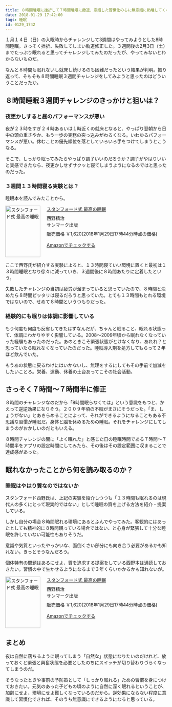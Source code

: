 ```yaml
---
title: ８時間睡眠に挫折して７時間睡眠に撤退、意識した習慣化のちに無意識に熟睡してくれ
date: 2018-01-29 17:42:00
tags: 睡眠
id: 0129_1742
---
```


１月１４日（日）の入眠時からチャレンジして3週間はやってみようとした8時間睡眠。さっそく挫折、失敗してしまい軌道修正した。３週間後の2月3日（土）までたっぷり眠れると思ってチャレンジしてみたのだったが、やってみないとわからないものだ。<!--more-->

なんと８時間も眠れないし就床し続けるのも困難だったという結果が判明。振り返って、そもそも８時間睡眠３週間チャレンジをしてみようと思ったのはどういうことだったか。

<!--TOC-->

## ８時間睡眠３週間チャレンジのきっかけと狙いは？

### 夜更かしすると昼のパフォーマンスが悪い

夜が２３時をすぎ２４時あるいは１時近くの就床となると、やっぱり翌朝から日中の頭の重さやか、もう一歩の実務の突っ込みがわるくなる。いわゆるパフォーマンスが悪い。休むことの優先順位を落としていろいろ手をつけてしまうとこうなる。

そこで、しっかり眠ってみたらやっぱり調子いいのだろうか？調子がやはりいいと実感できたなら、夜更かしせずサクッと寝てしまうようになるのではと思ったのだった。

### ３週間１３時間寝る実験とは？

睡眠本を読んでみたことから。

<p></p>
<div class="amakuri-default" style="text-align: left; line-height: 1.5em; margin-bottom: 10px; overflow:hidden; _zoom:1;"><div class="amakuri-default-image" style="float: left; margin: 0 20px 0 0;"><a href="https://www.amazon.co.jp/exec/obidos/ASIN/4763136011/UJINA-22" target="_blank"><img src="https://images-fe.ssl-images-amazon.com/images/I/51CgOdfGFiL._SL160_.jpg" width="109" height="160" alt="スタンフォード式 最高の睡眠" style="border: none"></a></div><div class="amakuri-default-desc" style="overflow: hidden; _zoom:1;"><div class="amakuri-default-title" style="margin-bottom: 0.5em;"><a href="https://www.amazon.co.jp/exec/obidos/ASIN/4763136011/UJINA-22" target="_blank">スタンフォード式 最高の睡眠</a></div><div class="amakuri-default-author">西野精治</div><div class="amakuri-default-label" style="margin-bottom: 0.5em;">サンマーク出版</div><div class="amakuri-default-price">販売価格 ￥1,620(2018年1月29日17時44分時点の価格)</div><div class="amakuri-default-link" style="margin-top: 1em;"><a href="https://www.amazon.co.jp/exec/obidos/ASIN/4763136011/UJINA-22" target="_blank">Amazonでチェックする</a></div></div></div>

ここで西野氏が紹介する実験によると、１３時間寝ていい環境に置くと最初は１３時間睡眠となり徐々に減っていき、３週間後に８時間あたりに定着したという。

失敗したチャレンジの当初は疲労が溜まっていると思っていたので、８時間と決めたら８時間ピッタリは寝るだろうと思っていた。とても１３時間もとれる環境ではないので、せめて８時間というつもりだった。

### 経験的にも眠りは体調に影響している

もう何度も何度も反省してきたはずなんだが、ちゃんと眠ること、眠れる状態って、体調にわかりやすく影響している。2008～2009年頃から眠れなくなっていった経験もあったのだった。あのときこそ緊張状態がとけなくなり、あれれ？と思っていたら眠れなくなっていたのだった。睡眠導入剤を処方してもらって２年ほど飲んでいた。

もうあの状態に戻るわけにはいかないし、無理をするにしてもその手前で加減をしたいことろ。栄養、運動、休養の土台あってこその社会活動。

## さっそく７時間～７時間半に修正

８時間のチャレンジなのだから「8時間眠らなくては」という意識をもつと、かえって逆逆効果になりそう。２００９年頃の不眠がまさにそうだった。「ま、しょうがない」とあきらめることによって、それができるようになることもある不思議な習慣が睡眠だ。身体と脳を休めるための睡眠。それをチャレンジにしてしまうのがおかしいのだともいえる。

８時間チャレンジの間に「よく眠れた」と感じた日の睡眠時間である７時間～７時間半をアプリの設定時間にしてみたら、その後はその設定範囲に収まることで達成感があった。


## 眠れなかったことから何を読み取るのか？

### 睡眠はやはり質なのではないか

スタンフォード西野氏は、上記の実験を紹介しつつも「１３時間も眠れるのは現代人の多くにとって現実的ではない」として睡眠の質を上げる方法を紹介・提案している。

しかし自分の場合８時間眠れる環境にあるとふんでやってみた。客観的にはあったとしても精神的に８時間眠っている場合ではない、と心身が緊張して十分な睡眠を許していない可能性もありそうだ。

意識や気質といったやっかいな、面倒くさい部分にも向き合う必要があるかも知れない。きっとそうなんだろう。

個体特有の問題はあるにせよ、質を追求する提案をしている西野本は通読しておきたい。習慣の中で生かせるようになるまで３年くらいかかるかも知れないが。

<p></p>
<div class="amakuri-default" style="text-align: left; line-height: 1.5em; margin-bottom: 10px; overflow:hidden; _zoom:1;"><div class="amakuri-default-image" style="float: left; margin: 0 20px 0 0;"><a href="https://www.amazon.co.jp/exec/obidos/ASIN/4763136011/UJINA-22" target="_blank"><img src="https://images-fe.ssl-images-amazon.com/images/I/51CgOdfGFiL._SL160_.jpg" width="109" height="160" alt="スタンフォード式 最高の睡眠" style="border: none"></a></div><div class="amakuri-default-desc" style="overflow: hidden; _zoom:1;"><div class="amakuri-default-title" style="margin-bottom: 0.5em;"><a href="https://www.amazon.co.jp/exec/obidos/ASIN/4763136011/UJINA-22" target="_blank">スタンフォード式 最高の睡眠</a></div><div class="amakuri-default-author">西野精治</div><div class="amakuri-default-label" style="margin-bottom: 0.5em;">サンマーク出版</div><div class="amakuri-default-price">販売価格 ￥1,620(2018年1月29日17時44分時点の価格)</div><div class="amakuri-default-link" style="margin-top: 1em;"><a href="https://www.amazon.co.jp/exec/obidos/ASIN/4763136011/UJINA-22" target="_blank">Amazonでチェックする</a></div></div></div>

## まとめ
夜は自然に落ちるように眠ってしまう「自然な」状態になりたいのだけれど、放っておくと緊張と興奮状態を必要としたのちにスイッチが切り替わりづらくなってしまうのだ。

そうなったときや事前の予防策として「しっかり眠れる」ための習慣を身につけておきたい。元気のあった子どもの頃のように自然に深く眠れるということが、加齢にせよ、環境にせよ難しくなっているのだから。逆効果にならない程度に意識して習慣化できれば、そのうち無意識にできるようになると思っている。